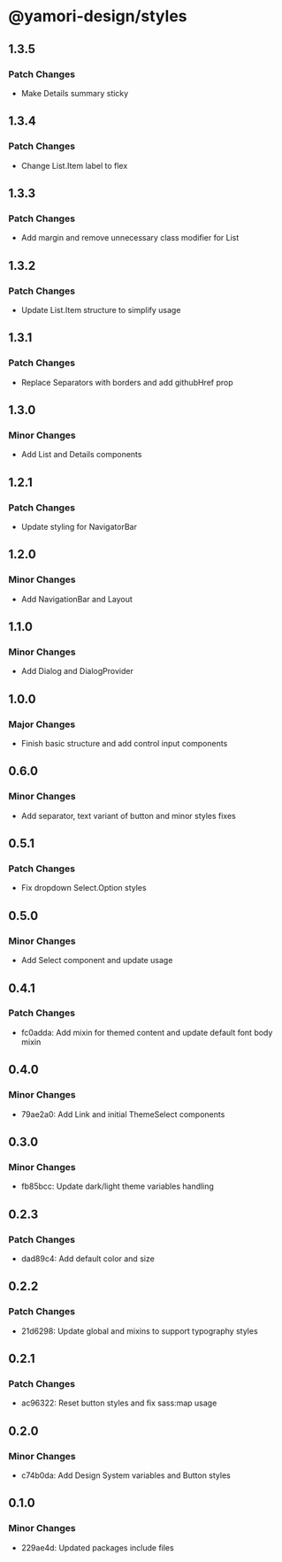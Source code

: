 # @yamori-design/styles

## 1.3.5

### Patch Changes

- Make Details summary sticky

## 1.3.4

### Patch Changes

- Change List.Item label to flex

## 1.3.3

### Patch Changes

- Add margin and remove unnecessary class modifier for List

## 1.3.2

### Patch Changes

- Update List.Item structure to simplify usage

## 1.3.1

### Patch Changes

- Replace Separators with borders and add githubHref prop

## 1.3.0

### Minor Changes

- Add List and Details components

## 1.2.1

### Patch Changes

- Update styling for NavigatorBar

## 1.2.0

### Minor Changes

- Add NavigationBar and Layout

## 1.1.0

### Minor Changes

- Add Dialog and DialogProvider

## 1.0.0

### Major Changes

- Finish basic structure and add control input components

## 0.6.0

### Minor Changes

- Add separator, text variant of button and minor styles fixes

## 0.5.1

### Patch Changes

- Fix dropdown Select.Option styles

## 0.5.0

### Minor Changes

- Add Select component and update usage

## 0.4.1

### Patch Changes

- fc0adda: Add mixin for themed content and update default font body mixin

## 0.4.0

### Minor Changes

- 79ae2a0: Add Link and initial ThemeSelect components

## 0.3.0

### Minor Changes

- fb85bcc: Update dark/light theme variables handling

## 0.2.3

### Patch Changes

- dad89c4: Add default color and size

## 0.2.2

### Patch Changes

- 21d6298: Update global and mixins to support typography styles

## 0.2.1

### Patch Changes

- ac96322: Reset button styles and fix sass:map usage

## 0.2.0

### Minor Changes

- c74b0da: Add Design System variables and Button styles

## 0.1.0

### Minor Changes

- 229ae4d: Updated packages include files
